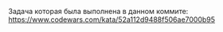Задача которая была выполнена в данном коммите: https://www.codewars.com/kata/52a112d9488f506ae7000b95